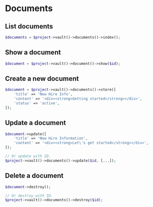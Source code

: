 # Documents

## List documents

```php
$documents = $project->vault()->documents()->index();
```

## Show a document

```php
$document = $project->vault()->document()->show($id);
```

## Create a new document

```php
$document = $project->vault()->documents()->store([
    'title' => 'New Hire Info',
    'content' => '<div><strong>Getting started</strong></div>',
    'status' => 'active',
]);
```

## Update a document

```php
$document->update([
    'title' => 'New Hire Information',
    'content' => '<div><strong>Let\'s get started</strong></div>',
]);

// Or update with ID.
$project->vault()->documents()->update($id, [...]);
```

## Delete a document

```php
$document->destroy();

// Or destroy with ID.
$project->vault()->documents()->destroy($id);
```
